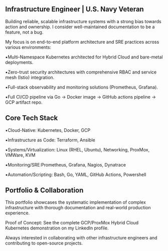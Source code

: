 ## Infrastructure Engineer | U.S. Navy Veteran

Building reliable, scalable infrastructure systems with a strong bias towards action and ownership. I consider well-maintained documentation to be a feature, not a bug.

My focus is on end-to-end platform architecture and SRE practices across various environments:

▪️Multi-Namespace Kubernetes architected for Hybrid Cloud and bare-metal deployments.

▪️Zero-trust security architectures with comprehensive RBAC and service mesh (Istio) integration.

▪️Full-stack observability and monitoring solutions (Prometheus, Grafana).

▪️Full CI/CD pipeline via Go -> Docker image -> GitHub actions pipeline -> GCP artifact repo.

## Core Tech Stack

▪️Cloud-Native: Kubernetes, Docker, GCP

▪️Infrastructure as Code: Terraform, Ansible

▪️Systems/Virtualization: Linux (RHEL, Ubuntu), Networking, ProxMox, VMWare, KVM

▪️Monitoring/SRE:Prometheus, Grafana, Nagios, Dynatrace

▪️Automation/Scripting: Bash, Go, YAML, GitHub Actions, Powershell

## Portfolio & Collaboration

This portfolio showcases the systematic implementation of complex infrastructure with thorough documentation and real-world production experience.

Proof of Concept: See the complete GCP/ProxMox Hybrid Cloud Kubernetes demonstration on my LinkedIn profile.

Always interested in collaborating with other infrastructure engineers and contributing to open-source projects.
